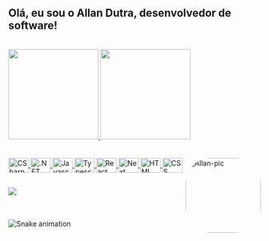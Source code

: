 ## Olá, eu sou o Allan Dutra, desenvolvedor de software!

<br>

<div>
  <a href="https://github.com/AllanDutra">
  <img height="180em" src="https://github-readme-stats.vercel.app/api?username=AllanDutra&show_icons=true&theme=midnight-purple&include_all_commits=true&count_private=true"/>
  <img height="180em" src="https://github-readme-stats.vercel.app/api/top-langs/?username=AllanDutra&layout=compact&langs_count=7&theme=midnight-purple"/>
</div>
  
  <br>
  
<div style="display: inline_block"><br>
  <img align="center" alt="CSharp" height="30" width="40" src="https://cdn.jsdelivr.net/gh/devicons/devicon/icons/csharp/csharp-original.svg" />
  <img align="center" alt=".NET Core" height="30" width="40" src="https://cdn.jsdelivr.net/gh/devicons/devicon/icons/dotnetcore/dotnetcore-original.svg" />
  <img align="center" alt="Javascript" height="30" width="40" src="https://cdn.jsdelivr.net/gh/devicons/devicon/icons/javascript/javascript-original.svg" />
  <img align="center" alt="Typescript" height="30" width="40" src="https://cdn.jsdelivr.net/gh/devicons/devicon/icons/typescript/typescript-original.svg" />
  <img align="center" alt="React" height="30" width="40" src="https://cdn.jsdelivr.net/gh/devicons/devicon/icons/react/react-original.svg" />
  <img align="center" alt="Next" height="30" width="40" src="https://cdn.jsdelivr.net/gh/devicons/devicon/icons/nextjs/nextjs-original.svg" />
  <img align="center" alt="HTML" height="30" width="40" src="https://cdn.jsdelivr.net/gh/devicons/devicon/icons/html5/html5-original.svg" />
  <img align="center" alt="CSS" height="30" width="40" src="https://cdn.jsdelivr.net/gh/devicons/devicon/icons/css3/css3-original.svg" />
  <img align="right" alt="Allan-pic" height="150" style="border-radius:50px;" src="https://ik.imagekit.io/ghmg33v8b/github-avatar-sem-background_zWpU2dKy8.png?ik-sdk-version=javascript-1.4.3&updatedAt=1673741116163" />
</div>
  
  ##
  
<div>
  <a href="https://www.linkedin.com/in/allan-dutra-308a8520a/"><img src="https://img.shields.io/badge/LinkedIn-0077B5?style=for-the-badge&logo=linkedin&logoColor=white" target="_blank" /></a>
</div>
 
 <br>
 <br>

![Snake animation](https://github.com/AllanDutra/allandutra/blob/output/github-contribution-grid-snake.gif)
